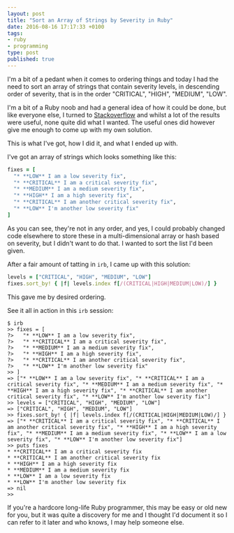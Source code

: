 ```yaml
---
layout: post
title: "Sort an Array of Strings by Severity in Ruby"
date: 2016-08-16 17:17:33 +0100
tags:
- ruby
- programming
type: post
published: true
---
```


I'm a bit of a pedant when it comes to ordering things and today I had the need to sort an array of strings that contain severity levels, in descending order of severity, that is in the order "CRITICAL", "HIGH", "MEDIUM", "LOW".

I'm a bit of a Ruby noob and had a general idea of how it could be done, but like everyone else, I turned to [Stackoverflow](https://stackoverflow.com/) and whilst a lot of the results were useful, none quite did what I wanted.  The useful ones did however give me enough to come up with my own solution.  

This is what I've got, how I did it, and what I ended up with.

I've got an array of strings which looks something like this:

```ruby
fixes = [
  "* **LOW** I am a low severity fix",
  "* **CRITICAL** I am a critical severity fix",
  "* **MEDIUM** I am a medium severity fix",
  "* **HIGH** I am a high severity fix",
  "* **CRITICAL** I am another critical severity fix",
  "* **LOW** I'm another low severity fix"
]
```

As you can see, they're not in any order, and yes, I could probably changed code elsewhere to store these in a multi-dimensional array or hash based on severity, but I didn't want to do that. I wanted to sort the list I'd been given.

After a fair amount of tatting in `irb`, I came up with this solution:

```ruby
levels = ["CRITICAL", "HIGH", "MEDIUM", "LOW"]
fixes.sort_by! { |f| levels.index f[/(CRITICAL|HIGH|MEDIUM|LOW)/] }
```

This gave me by desired ordering.

See it all in action in this `irb` session:

```
$ irb
>> fixes = [
?>   "* **LOW** I am a low severity fix",
?>   "* **CRITICAL** I am a critical severity fix",
?>   "* **MEDIUM** I am a medium severity fix",
?>   "* **HIGH** I am a high severity fix",
?>   "* **CRITICAL** I am another critical severity fix",
?>   "* **LOW** I'm another low severity fix"
>> ]
=> ["* **LOW** I am a low severity fix", "* **CRITICAL** I am a critical severity fix", "* **MEDIUM** I am a medium severity fix", "* **HIGH** I am a high severity fix", "* **CRITICAL** I am another critical severity fix", "* **LOW** I'm another low severity fix"]
>> levels = ["CRITICAL", "HIGH", "MEDIUM", "LOW"]
=> ["CRITICAL", "HIGH", "MEDIUM", "LOW"]
>> fixes.sort_by! { |f| levels.index f[/(CRITICAL|HIGH|MEDIUM|LOW)/] }
=> ["* **CRITICAL** I am a critical severity fix", "* **CRITICAL** I am another critical severity fix", "* **HIGH** I am a high severity fix", "* **MEDIUM** I am a medium severity fix", "* **LOW** I am a low severity fix", "* **LOW** I'm another low severity fix"]
>> puts fixes
* **CRITICAL** I am a critical severity fix
* **CRITICAL** I am another critical severity fix
* **HIGH** I am a high severity fix
* **MEDIUM** I am a medium severity fix
* **LOW** I am a low severity fix
* **LOW** I'm another low severity fix
=> nil
>>
```

If you're a hardcore long-life Ruby programmer, this may be easy or old new for you, but it was quite a discovery for me and I thought I'd document it so I can refer to it later and who knows, I may help someone else.
